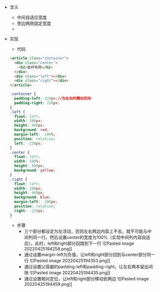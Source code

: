 - 含义
	- 中间自适应宽度
	- 旁边两侧固定宽度
	- 
- 实现
	- 代码
	```HTML
	<article class="container">
	  <div class="center">
		<h2>圣杯布局</h2>
	  </div>
	  <div class="left"></div>
	  <div class="right"></div>
	</article>
	```
		
	```CSS
	.container {
	  padding-left: 220px;//为左右栏腾出空间
	  padding-right: 220px;
	}
	.left {
	  float: left;
	  width: 200px;
	  height: 400px;
	  background: red;
	  margin-left: -100%;
	  position: relative;
	  left: -220px;
	}
	.center {
	  float: left;
	  width: 100%;
	  height: 500px;
	  background: yellow;
	}
	.right {
	  float: left;
	  width: 200px;
	  height: 400px;
	  background: blue;
	  margin-left: -200px;
	  position: relative;
	  right: -220px;
	}
	```
	- 步骤
		- 三个部分都设定为左浮动，否则左右两边内容上不去，就不可能与中间列同一行。然后设置center的宽度为100%（实现中间列内容自适应）。此时，left和right部分回跳到下一行
			  ![[Pasted image 20220425194258.png]]
		- 通过设置margin-left为负值，让left和right部分回到与center部分同一行
		  ![[Pasted image 20220425194353.png]]
		- 通过设置父容器的padding-left和padding-right，让左右两本留出间隙
		  ![[Pasted image 20220425194435.png]]
		- 通过设置相对定位，让left和right部分移动到两边
		  ![[Pasted image 20220425194459.png]]